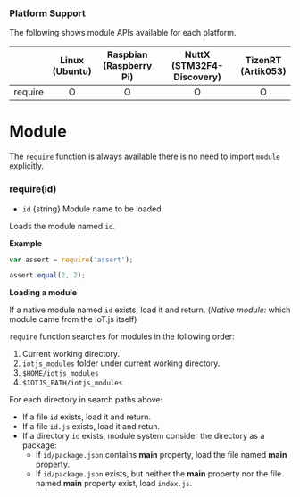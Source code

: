 ### Platform Support

The following shows module APIs available for each platform.

|  | Linux<br/>(Ubuntu) | Raspbian<br/>(Raspberry Pi) | NuttX<br/>(STM32F4-Discovery) | TizenRT<br/>(Artik053) |
| :---: | :---: | :---: | :---: | :---: |
| require | O | O | O | O |

# Module
The `require` function is always available there is no need to import `module` explicitly.

### require(id)
* `id` {string} Module name to be loaded.

Loads the module named `id`.

**Example**

```js
var assert = require('assert');

assert.equal(2, 2);
```

**Loading a module**

If a native module named `id` exists, load it and return.
(_Native module:_ which module came from the IoT.js itself)

`require` function searches for modules in the following order:

1. Current working directory.
2. `iotjs_modules` folder under current working directory.
3. `$HOME/iotjs_modules`
4. `$IOTJS_PATH/iotjs_modules`

For each directory in search paths above:

- If a file `id` exists, load it and return.
- If a file `id.js` exists, load it and retun.
- If a directory `id` exists, module system consider the directory as a package:
  - If `id/package.json` contains **main** property, load the file named **main** property.
  - If `id/package.json` exists, but neither the **main** property nor the file named **main** property exist, load `index.js`.
